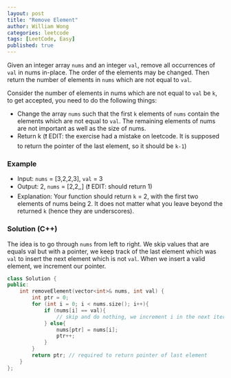 ```yaml
---
layout: post
title: "Remove Element"
author: William Wong
categories: leetcode
tags: [LeetCode, Easy]
published: true
---
```


Given an integer array `nums` and an integer `val`, remove all occurrences of `val` in nums in-place. The order of the elements may be changed. Then return the number of elements in `nums` which are not equal to `val`.

Consider the number of elements in nums which are not equal to `val` be `k`, to get accepted, you need to do the following things:
- Change the array `nums` such that the first `k` elements of `nums` contain the elements which are not equal to `val`. The remaining elements of nums are not important as well as the size of nums.
- Return k (❗ EDIT: the exercise had a mistake on leetcode. It is supposed to return the pointer of the last element, so it should be `k-1`)

 ### Example
- Input: `nums` = [3,2,2,3], `val` = 3
- Output: 2, `nums` = [2,2,_,_] (❗ EDIT: should return 1)
- Explanation: Your function should return `k` = 2, with the first two elements of nums being 2.
It does not matter what you leave beyond the returned `k` (hence they are underscores).

### Solution (C++)
The idea is to go through `nums` from left to right. We skip values that are equals val but with a pointer, we keep track of the last element which was `val` to insert the next element which is not `val`.
When we insert a valid element, we increment our pointer.

```c++
class Solution {
public:
    int removeElement(vector<int>& nums, int val) {
        int ptr = 0;
        for (int i = 0; i < nums.size(); i++){
            if (nums[i] == val){
                // skip and do nothing, we increment i in the next iteration
            } else{
                nums[ptr] = nums[i];
                ptr++;
            }
        }
        return ptr; // required to return pointer of last element
    }
};
```
